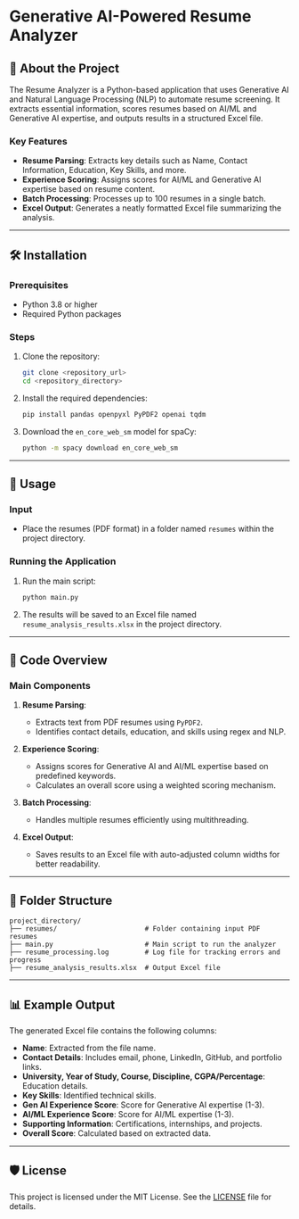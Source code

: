 # Generative AI-Powered Resume Analyzer

## 📖 About the Project
The Resume Analyzer is a Python-based application that uses Generative AI and Natural Language Processing (NLP) to automate resume screening. It extracts essential information, scores resumes based on AI/ML and Generative AI expertise, and outputs results in a structured Excel file.

### Key Features
- **Resume Parsing**: Extracts key details such as Name, Contact Information, Education, Key Skills, and more.
- **Experience Scoring**: Assigns scores for AI/ML and Generative AI expertise based on resume content.
- **Batch Processing**: Processes up to 100 resumes in a single batch.
- **Excel Output**: Generates a neatly formatted Excel file summarizing the analysis.

---

## 🛠 Installation

### Prerequisites
- Python 3.8 or higher
- Required Python packages

### Steps
1. Clone the repository:
   ```bash
   git clone <repository_url>
   cd <repository_directory>
   ```

2. Install the required dependencies:
   ```bash
   pip install pandas openpyxl PyPDF2 openai tqdm
   ```

3. Download the `en_core_web_sm` model for spaCy:
   ```bash
   python -m spacy download en_core_web_sm
   ```

---

## 🚀 Usage

### Input
- Place the resumes (PDF format) in a folder named `resumes` within the project directory.

### Running the Application
1. Run the main script:
   ```bash
   python main.py
   ```

2. The results will be saved to an Excel file named `resume_analysis_results.xlsx` in the project directory.

---

## 🧩 Code Overview

### Main Components
1. **Resume Parsing**:
   - Extracts text from PDF resumes using `PyPDF2`.
   - Identifies contact details, education, and skills using regex and NLP.

2. **Experience Scoring**:
   - Assigns scores for Generative AI and AI/ML expertise based on predefined keywords.
   - Calculates an overall score using a weighted scoring mechanism.

3. **Batch Processing**:
   - Handles multiple resumes efficiently using multithreading.

4. **Excel Output**:
   - Saves results to an Excel file with auto-adjusted column widths for better readability.

---

## 📂 Folder Structure
```
project_directory/
├── resumes/                      # Folder containing input PDF resumes
├── main.py                       # Main script to run the analyzer
├── resume_processing.log         # Log file for tracking errors and progress
├── resume_analysis_results.xlsx  # Output Excel file
```

---

## 📊 Example Output
The generated Excel file contains the following columns:
- **Name**: Extracted from the file name.
- **Contact Details**: Includes email, phone, LinkedIn, GitHub, and portfolio links.
- **University, Year of Study, Course, Discipline, CGPA/Percentage**: Education details.
- **Key Skills**: Identified technical skills.
- **Gen AI Experience Score**: Score for Generative AI expertise (1-3).
- **AI/ML Experience Score**: Score for AI/ML expertise (1-3).
- **Supporting Information**: Certifications, internships, and projects.
- **Overall Score**: Calculated based on extracted data.

---

## 🛡 License
This project is licensed under the MIT License. See the [LICENSE](LICENSE) file for details.
